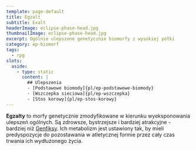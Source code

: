 ```yaml
---
template: page-default
title: Egzalt
subtitle: Exalt
headerImage: eclipse-phase-head.jpg
thumbnailImage: eclipse-phase-head.jpg
excerpt: Ogólnie ulepszone genetycznie biomorfy z wysokiej półki
category: ep-biomorf
tags:
  - rpg
slots:
  aside:
    - type: static
      content: |
        ## Ulepszenia
        - [Podstawowe biomody]{pl/ep-podstawowe-biomody}
        - [Wszczepka sieciowa]{pl/ep-wszczepka}
        - [Stos korowy]{pl/ep-stos-korowy}
---
```

**Egzalty** to morfy genetycznie zmodyfikowane w kierunku wyeksponowania ulepszeń ogólnych. Są zdrowsze, bystrzejsze i bardziej atrakcyjne - bardziej niż [Genfiksy](#). Ich metabolizm jest ustawiony tak, by mieli predyspozycje do pozostawania w atletycznej formie przez cały czas trwania ich wydłużonego życia.
